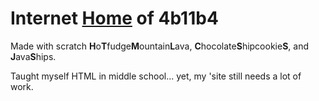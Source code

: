 # Internet [Home](https://4b11b4.com) of 4b11b4
Made with scratch **H**o**T**fudge**M**ountain**L**ava, **C**hocolate**S**hipcookie**S**, and **J**ava**S**hips.

Taught myself HTML in middle school... yet, my 'site still needs a lot of work.
